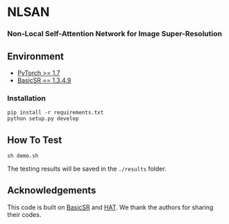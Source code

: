 # NLSAN

### Non-Local Self-Attention Network for Image Super-Resolution

## Environment
- [PyTorch >= 1.7](https://pytorch.org/)
- [BasicSR == 1.3.4.9](https://github.com/XPixelGroup/BasicSR/blob/master/INSTALL.md) 

### Installation
```
pip install -r requirements.txt
python setup.py develop
```

## How To Test
```
sh demo.sh
```
The testing results will be saved in the `./results` folder.


## Acknowledgements
This code is built on [BasicSR](https://github.com/XPixelGroup/BasicSR) and [HAT](https://github.com/XPixelGroup/HAT). We thank the authors for sharing their codes.